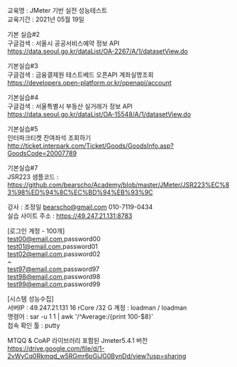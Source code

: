교육명 : JMeter 기반 실전 성능테스트   
교육기간 : 2021년 05월 19일   


기본 실습#2   
구글검색  : 서울시 공공서비스예약 정보 API    
https://data.seoul.go.kr/dataList/OA-2267/A/1/datasetView.do   

기본실습#3   
구글검색  : 금융결제원 테스트베드 오픈API 계좌실명조회    
https://developers.open-platform.or.kr/openapi/account  

기본실습#4   
구글검색  : 서울특별시 부동산 실거래가 정보 API   
https://data.seoul.go.kr/dataList/OA-15548/A/1/datasetView.do   

기본실습#5   
인터파크티켓 잔여좌석 조회하기   
http://ticket.interpark.com/Ticket/Goods/GoodsInfo.asp?GoodsCode=20007789   

기본실습#7   
JSR223 샘플코드 : https://github.com/bearscho/Academy/blob/master/JMeter/JSR223%EC%83%98%ED%94%8C%EC%BD%94%EB%93%9C
   
      
         
         
강사 : 조정일 bearscho@gmail.com 010-7119-0434    
실습 사이트 주소 : https://49.247.21.131:8783
   
[로그인 계정 - 100개]   
test00@email.com,password00   
test01@email.com,password01   
test02@email.com,password02   
~  
test97@email.com,password97   
test98@email.com,password98   
test99@email.com,password99   


[시스템 성능수집]   
서버IP : 49.247.21.131 16 rCore /32 G 계정 : loadman / loadman    
명령어 : sar -u 1 1 | awk '/^Average:/{print 100-$8}'   
접속 확인 툴 : putty  


MTQQ & CoAP 라이브러리 포함된 Jmeter5.4.1 버전
https://drive.google.com/file/d/1-2vWyCq0Rkmqd_w5RGmr6pGiJG0BynDd/view?usp=sharing
